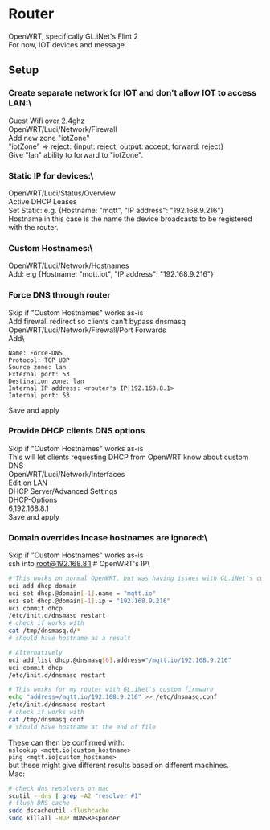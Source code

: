 # Router
OpenWRT, specifically GL.iNet's Flint 2\
For now, IOT devices and message

## Setup
### Create separate network for IOT and don't allow IOT to access LAN:\
Guest Wifi over 2.4ghz\
OpenWRT/Luci/Network/Firewall\
Add new zone "iotZone"\
"iotZone" => reject: {input: reject, output: accept, forward: reject}\
Give "lan" ability to forward to "iotZone".

### Static IP for devices:\
OpenWRT/Luci/Status/Overview\
Active DHCP Leases\
Set Static: e.g. {Hostname: "mqtt", "IP address": "192.168.9.216"}\
Hostname in this case is the name the device broadcasts to be registered with the router.

### Custom Hostnames:\
OpenWRT/Luci/Network/Hostnames\
Add: e.g {Hostname: "mqtt.iot", "IP address": "192.168.9.216"}

### Force DNS through router
Skip if "Custom Hostnames" works as-is\
Add firewall redirect so clients can't bypass dnsmasq\
OpenWRT/Luci/Network/Firewall/Port Forwards\
Add\
```
Name: Force-DNS
Protocol: TCP UDP
Source zone: lan
External port: 53
Destination zone: lan
Internal IP address: <router's IP|192.168.8.1>
Internal port: 53
```
Save and apply


### Provide DHCP clients DNS options
Skip if "Custom Hostnames" works as-is\
This will let clients requesting DHCP from OpenWRT know about custom DNS\
OpenWRT/Luci/Network/Interfaces\
Edit on LAN\
DHCP Server/Advanced Settings\
DHCP-Options\
6,192.168.8.1\
Save and apply


### Domain overrides incase hostnames are ignored:\
Skip if "Custom Hostnames" works as-is\
ssh into root@192.168.8.1 # OpenWRT's IP\
``` bash
# This works on normal OpenWRT, but was having issues with GL.iNet's custom firmware
uci add dhcp domain
uci set dhcp.@domain[-1].name = "mqtt.io"
uci set dhcp.@domain[-1].ip = "192.168.9.216"
uci commit dhcp
/etc/init.d/dnsmasq restart
# check if works with
cat /tmp/dnsmasq.d/*
# should have hostname as a result

# Alternatively
uci add_list dhcp.@dnsmasq[0].address="/mqtt.io/192.168.9.216"
uci commit dhcp
/etc/init.d/dnsmasq restart
```

``` bash
# This works for my router with GL.iNet's custom firmware
echo "address=/mqtt.io/192.168.9.216" >> /etc/dnsmasq.conf
/etc/init.d/dnsmasq restart
# check if works with
cat /tmp/dnsmasq.conf
# should have hostname at the end of file
```

These can then be confirmed with:\
`nslookup <mqtt.io|custom_hostname>`\
`ping <mqtt.io|custom_hostname>`\
but these might give different results based on different machines.\
Mac:
``` bash
# check dns resolvers on mac
scutil --dns | grep -A2 "resolver #1"
# flush DNS cache
sudo dscacheutil -flushcache
sudo killall -HUP mDNSResponder
```
